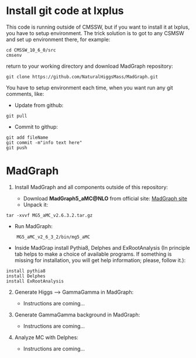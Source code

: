 # Install git code at lxplus

This code is running outside of CMSSW, but if you want to install it at lxplus, you have to setup environment.
The trick solution is to got to any CSMSW and set up environment there, for example:
```
cd CMSSW_10_6_0/src
cmsenv
```
return to your working directory and download MadGraph repository:
```
git clone https://github.com/NaturalHiggsMass/MadGraph.git
```

You have to setup environment each time, when you want run any git comments, like:
* Update from github:
```
git pull
```
* Commit to githup:
```
git add fileName
git commit -m"info text here"
git push
```

# MadGraph

1. Install MadGraph and all components outside of this repository:

   - Download **MadGraph5_aMC@NLO** from official site: [MadGraph site](http://madgraph.physics.illinois.edu/)
   - Unpack it: 
``` 
tar -xvvf MG5_aMC_v2.6.3.2.tar.gz
```
   - Run MadGraph: 
```
    MG5_aMC_v2_6_3_2/bin/mg5_aMC 
```
   - Inside MadGrap install Pythia8, Delphes and ExRootAnalysis 
(In principle tab helps to make a choice of available programs. If something is missing for installation, you will get help information; please, follow it.):
```
install pythia8
install Delphes
install ExRootAnalysis
```

2. Generate Higgs --> GammaGamma in MadGraph:

   - Instructions are coming...

3. Generate GammaGamma background in MadGraph:

   - Instructions are coming...

4. Analyze MC with Delphes:

   - Instructions are coming...
   
